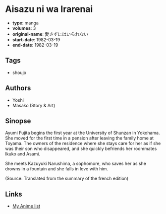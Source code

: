# Aisazu ni wa Irarenai

-   **type**: manga
-   **volumes**: 3
-   **original-name**: 愛さずにはいられない
-   **start-date**: 1982-03-19
-   **end-date**: 1982-03-19

## Tags

-   shoujo

## Authors

-   Yoshi
-   Masako (Story & Art)

## Sinopse

Ayumi Fujita begins the first year at the University of Shunzan in Yokohama. She moved for the first time in a pension after leaving the family home at Toyama. The owners of the residence where she stays care for her as if she was their son who disappeared, and she quickly befriends her roommates Ikuko and Asami.

She meets Kazuyuki Narushima, a sophomore, who saves her as she drowns in a fountain and she falls in love with him.

(Source: Translated from the summary of the french edition)

## Links

-   [My Anime list](https://myanimelist.net/manga/69797/Aisazu_ni_wa_Irarenai)
